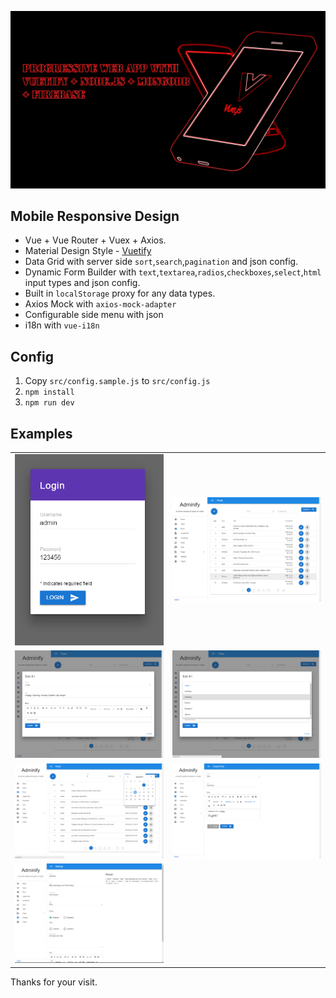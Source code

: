 ![PWA and mobile hybrid app with Vue.js, Vuetify ](screenshots/pwa.jpg)

## Mobile Responsive Design
- Vue + Vue Router + Vuex + Axios.
- Material Design Style - [Vuetify](https://vuetifyjs.com/)
- Data Grid with server side `sort`,`search`,`pagination` and json config.
- Dynamic Form Builder with `text`,`textarea`,`radios`,`checkboxes`,`select`,`html` input types and json config.
- Built in `localStorage` proxy for any data types.
- Axios Mock with `axios-mock-adapter`
- Configurable side menu with json
- i18n with `vue-i18n`

## Config
1. Copy `src/config.sample.js` to `src/config.js`
1. `npm install`
1. `npm run dev`


## Examples
|  |  |
|---|---|
|![1.png](screenshots/1.png)|![2.png](screenshots/2.png)|
|![3.png](screenshots/3.png)|![4.png](screenshots/4.png)|
|![5.png](screenshots/5.png)|![6.png](screenshots/6.png)|
|![7.png](screenshots/7.png)||

Thanks for your visit.